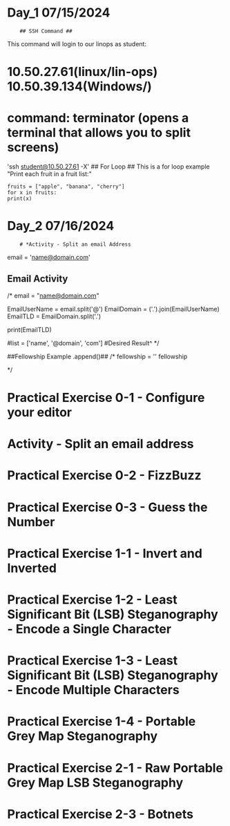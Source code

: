 # Day_1 07/15/2024 

        ## SSH Command ##
This command will login to our linops as student:
# 10.50.27.61(linux/lin-ops) 10.50.39.134(Windows/)
# command: terminator (opens a terminal that allows you to split screens)
'ssh student@10.50.27.61 -X'
        ## For Loop ##
 This is a for loop example
"Print each fruit in a fruit list:"
```
fruits = ["apple", "banana", "cherry"]
for x in fruits:
print(x)
```

# Day_2 07/16/2024 
        # *Activity - Split an email Address
email = 'name@domain.com'

## Email Activity ##
/*
email = "name@domain.com"

EmailUserName = email.split('@')
EmailDomain = ('.').join(EmailUserName)
EmailTLD = EmailDomain.split('.')

print(EmailTLD)

#list = ['name', '@domain', 'com']
#Desired Result^
*/

##Fellowship Example .append()##
/*
fellowship = ''
fellowship

*/
# Practical Exercise 0-1 - Configure your editor
# Activity - Split an email address
# Practical Exercise 0-2 - FizzBuzz
# Practical Exercise 0-3 - Guess the Number
# Practical Exercise 1-1 - Invert and Inverted
# Practical Exercise 1-2 - Least Significant Bit (LSB) Steganography - Encode a Single Character
# Practical Exercise 1-3 - Least Significant Bit (LSB) Steganography - Encode Multiple Characters
# Practical Exercise 1-4 - Portable Grey Map Steganography
# Practical Exercise 2-1 - Raw Portable Grey Map LSB Steganography
# Practical Exercise 2-3 - Botnets
